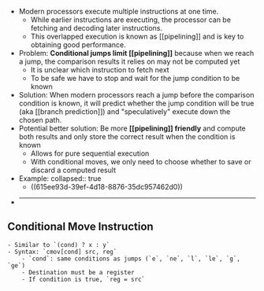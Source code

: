 - Modern processors execute multiple instructions at one time.
	- While earlier instructions are executing, the processor can be fetching and decoding later instructions.
	- This overlapped execution is known as [[pipelining]] and is key to obtaining good performance.
- Problem: **Conditional jumps limit [[pipelining]]** because when we reach a jump, the comparison results it relies on may not be computed yet
	- It is unclear which instruction to fetch next
	- To be safe we have to stop and wait for the jump condition to be known
- Solution: When modern processors reach a jump before the comparison condition is known, it will predict whether the jump condition will be true (aka [[branch prediction]]) and "speculatively" execute down the chosen path.
- Potential better solution: Be more **[[pipelining]] friendly** and  compute both results and only store the correct result when the condition is known
	- Allows for pure sequential execution
	- With conditional moves, we only need to choose whether to save or discard a computed result
- Example:
  collapsed:: true
	- ((615ee93d-39ef-4d18-8876-35dc957462d0))
-
  ---
## Conditional Move Instruction
	- Similar to `(cond) ? x : y`
	- Syntax: `cmov[cond] src, reg`
		- `cond`: same conditions as jumps (`e`, `ne`, `l`, `le`, `g`, `ge`)
		- Destination must be a register
		- If condition is true, `reg = src`